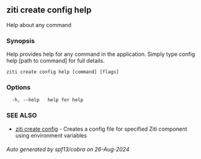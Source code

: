 ## ziti create config help

Help about any command

### Synopsis

Help provides help for any command in the application.
Simply type config help [path to command] for full details.

```
ziti create config help [command] [flags]
```

### Options

```
  -h, --help   help for help
```

### SEE ALSO

* [ziti create config](../config.md)	 - Creates a config file for specified Ziti component using environment variables

###### Auto generated by spf13/cobra on 26-Aug-2024
